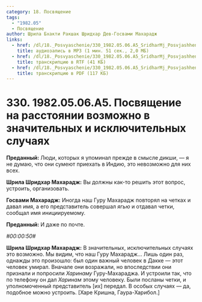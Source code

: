```yaml
---
category: 18. Посвящение
tags:
  - "1982.05"
  - Посвящение
author: Шрила Бхакти Ракшак Шридхар Дев-Госвами Махарадж
links:
  - href: /dl/18._Posvyaschenie/330_1982.05.06.A5_SridharMj_Posvjashhenie_na_rasstojanii_vozmozhno_v_znachitelnyh_i_iskljuchitelnyh_sluchajah.mp3
    title: аудиозапись в MP3 (1 мин. 51 сек., 2,0 МБ)
  - href: /dl/18._Posvyaschenie/330_1982.05.06.A5_SridharMj_Posvjashhenie_na_rasstojanii_vozmozhno_v_znachitelnyh_i_iskljuchitelnyh_sluchajah.rtf
    title: транскрипцию в RTF (41 КБ)
  - href: /dl/18._Posvyaschenie/330_1982.05.06.A5_SridharMj_Posvjashhenie_na_rasstojanii_vozmozhno_v_znachitelnyh_i_iskljuchitelnyh_sluchajah.pdf
    title: транскрипцию в PDF (117 КБ)
---
```


# 330. 1982.05.06.A5. Посвящение на расстоянии возможно в значительных и исключительных случаях

**Преданный:** Люди, которых я упоминал прежде в смысле *дикши*, — я не думаю, что они сумеют приехать в Индию, это невозможно для них всех.

**Шрила Шридхар Махарадж:** Вы должны как-то решить этот вопрос, устроить, организовать.

**Госвами Махарадж:** Иногда наш Гуру Махарадж повторял на четках и давал имя, а его представитель совершал *ягью* и отдавал четки, сообщал имя инициируемому.

**Преданный:** И даже по почте.

*#00:00:50#*

**Шрила Шридхар Махарадж:** В значительных, исключительных случаях это возможно. Мы видим, что наш Гуру Махарадж… Лишь один раз, однажды это произошло: был один важный человек в Дакке — этот человек умирал. Вначале они возражали, но впоследствии они признали и попросили *Харинаму* Гуру-Махараджа. И устроили так, что по телефону он дал *Харинам* этому человеку. Были посланы четки, и уполномоченный представитель [их] передал. В особых случаях — да, подобное можно устроить. [Харе Кришна, Гаура-Харибол.]

